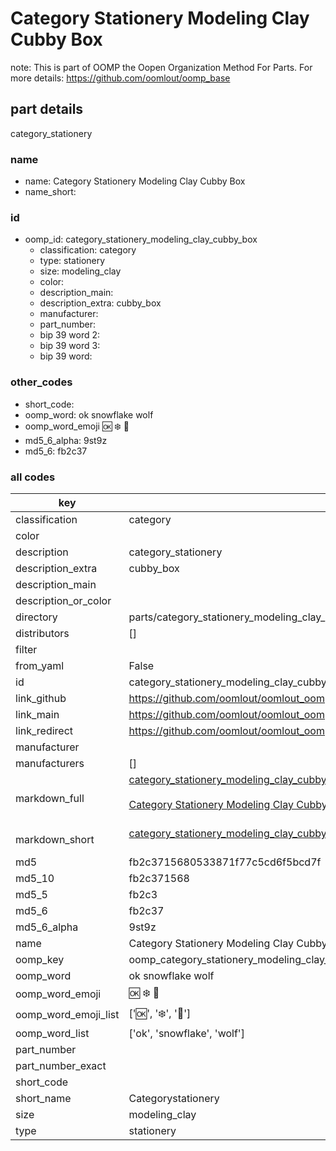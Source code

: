 # Category Stationery Modeling Clay Cubby Box  

note: This is part of OOMP the Oopen Organization Method For Parts. For more details: https://github.com/oomlout/oomp_base

##  part details
  



category_stationery



### name
* name: Category Stationery Modeling Clay Cubby Box
* name_short: 
### id
* oomp_id: category_stationery_modeling_clay_cubby_box
  * classification: category
  * type: stationery
  * size: modeling_clay
  * color: 
  * description_main: 
  * description_extra: cubby_box
  * manufacturer: 
  * part_number: 
  * bip 39 word 2: 
  * bip 39 word 3: 
  * bip 39 word: 

### other_codes
* short_code: 
* oomp_word: ok snowflake wolf
* oomp_word_emoji :ok: :snowflake: :wolf:
* md5_6_alpha: 9st9z
* md5_6: fb2c37









### all codes 
| key | value |  
| --- | --- |  
| classification | category |  
| color |  |  
| description | category_stationery |  
| description_extra | cubby_box |  
| description_main |  |  
| description_or_color |   |  
| directory | parts/category_stationery_modeling_clay_cubby_box |  
| distributors | [] |  
| filter |  |  
| from_yaml | False |  
| id | category_stationery_modeling_clay_cubby_box |  
| link_github | https://github.com/oomlout/oomlout_oomp_version_1_messy/tree/main/parts/category_stationery_modeling_clay_cubby_box |  
| link_main | https://github.com/oomlout/oomlout_oomp_version_1_messy/tree/main/parts/category_stationery_modeling_clay_cubby_box |  
| link_redirect | https://github.com/oomlout/oomlout_oomp_version_1_messy/tree/main/parts/category_stationery_modeling_clay_cubby_box |  
| manufacturer |  |  
| manufacturers | [] |  
| markdown_full | [category_stationery_modeling_clay_cubby_box](none)<br>[](none)<br>[Category Stationery Modeling Clay Cubby Box](none)<br><br> |  
| markdown_short | [category_stationery_modeling_clay_cubby_box](none)<br><br> |  
| md5 | fb2c3715680533871f77c5cd6f5bcd7f |  
| md5_10 | fb2c371568 |  
| md5_5 | fb2c3 |  
| md5_6 | fb2c37 |  
| md5_6_alpha | 9st9z |  
| name | Category Stationery Modeling Clay Cubby Box |  
| oomp_key | oomp_category_stationery_modeling_clay_cubby_box |  
| oomp_word | ok snowflake wolf |  
| oomp_word_emoji | :ok: :snowflake: :wolf: |  
| oomp_word_emoji_list | [':ok:', ':snowflake:', ':wolf:'] |  
| oomp_word_list | ['ok', 'snowflake', 'wolf'] |  
| part_number |  |  
| part_number_exact |  |  
| short_code |  |  
| short_name | Categorystationery |  
| size | modeling_clay |  
| type | stationery |  
